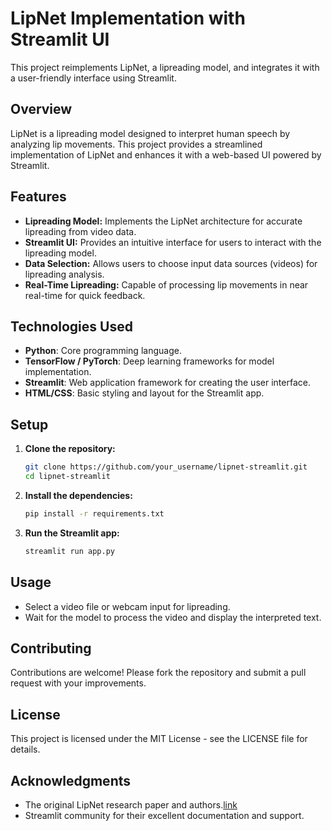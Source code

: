# LipNet Implementation with Streamlit UI

This project reimplements LipNet, a lipreading model, and integrates it with a user-friendly interface using Streamlit.

## Overview

LipNet is a lipreading model designed to interpret human speech by analyzing lip movements. This project provides a streamlined implementation of LipNet and enhances it with a web-based UI powered by Streamlit.

## Features

- **Lipreading Model:** Implements the LipNet architecture for accurate lipreading from video data.
- **Streamlit UI:** Provides an intuitive interface for users to interact with the lipreading model.
- **Data Selection:** Allows users to choose input data sources (videos) for lipreading analysis.
- **Real-Time Lipreading:** Capable of processing lip movements in near real-time for quick feedback.

## Technologies Used

- **Python**: Core programming language.
- **TensorFlow / PyTorch**: Deep learning frameworks for model implementation.
- **Streamlit**: Web application framework for creating the user interface.
- **HTML/CSS**: Basic styling and layout for the Streamlit app.

## Setup

1. **Clone the repository:**

   ```bash
   git clone https://github.com/your_username/lipnet-streamlit.git
   cd lipnet-streamlit

2. **Install the dependencies:**
    ```bash
    pip install -r requirements.txt

3.  **Run the Streamlit app:**
    ```bash
    streamlit run app.py 


## Usage

- Select a video file or webcam input for lipreading.
- Wait for the model to process the video and display the interpreted text.

## Contributing

Contributions are welcome! Please fork the repository and submit a pull request with your improvements.

## License

This project is licensed under the MIT License - see the LICENSE file for details.

## Acknowledgments

- The original LipNet research paper and authors.[link](https://arxiv.org/abs/1611.01599)
- Streamlit community for their excellent documentation and support.
